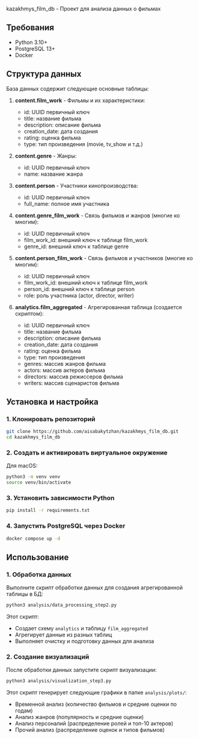kazakhmys_film_db - Проект для анализа данных о фильмах

## Требования

- Python 3.10+
- PostgreSQL 13+
- Docker

## Структура данных

База данных содержит следующие основные таблицы:

1. **content.film_work** - Фильмы и их характеристики:
   - id: UUID первичный ключ
   - title: название фильма
   - description: описание фильма
   - creation_date: дата создания
   - rating: оценка фильма
   - type: тип произведения (movie, tv_show и т.д.)

2. **content.genre** - Жанры:
   - id: UUID первичный ключ
   - name: название жанра

3. **content.person** - Участники кинопроизводства:
   - id: UUID первичный ключ
   - full_name: полное имя участника

4. **content.genre_film_work** - Связь фильмов и жанров (многие ко многим):
   - id: UUID первичный ключ
   - film_work_id: внешний ключ к таблице film_work
   - genre_id: внешний ключ к таблице genre

5. **content.person_film_work** - Связь фильмов и участников (многие ко многим):
   - id: UUID первичный ключ
   - film_work_id: внешний ключ к таблице film_work
   - person_id: внешний ключ к таблице person
   - role: роль участника (actor, director, writer)

6. **analytics.film_aggregated** - Агрегированная таблица (создается скриптом):
   - id: UUID первичный ключ
   - title: название фильма
   - description: описание фильма
   - creation_date: дата создания
   - rating: оценка фильма
   - type: тип произведения
   - genres: массив жанров фильма
   - actors: массив актеров фильма
   - directors: массив режиссеров фильма
   - writers: массив сценаристов фильма

## Установка и настройка

### 1. Клонировать репозиторий

```bash
git clone https://github.com/aisabakytzhan/kazakhmys_film_db.git
cd kazakhmys_film_db
```

### 2. Создать и активировать виртуальное окружение

Для macOS:
```bash
python3 -m venv venv
source venv/bin/activate
```

### 3. Установить зависимости Python

```bash
pip install -r requirements.txt
```

### 4. Запустить PostgreSQL через Docker

```bash
docker compose up -d
```

## Использование

### 1. Обработка данных

Выполните скрипт обработки данных для создания агрегированной таблицы в БД:

```bash
python3 analysis/data_processing_step2.py
```

Этот скрипт:
- Создает схему `analytics` и таблицу `film_aggregated`
- Агрегирует данные из разных таблиц
- Выполняет очистку и подготовку данных для анализа

### 2. Создание визуализаций

После обработки данных запустите скрипт визуализации:

```bash
python3 analysis/visualization_step3.py
```

Этот скрипт генерирует следующие графики в папке `analysis/plots/`:
- Временной анализ (количество фильмов и средние оценки по годам)
- Анализ жанров (популярность и средние оценки)
- Анализ персоналий (распределение ролей и топ-10 актеров)
- Прочий анализ (распределение оценок и типов фильмов)

